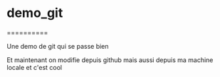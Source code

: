 # demo_git
==========

Une demo de git qui se passe bien

Et maintenant on modifie depuis github
mais aussi depuis ma machine locale et c'est cool
